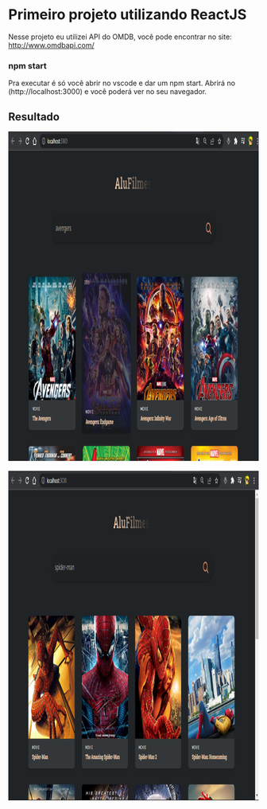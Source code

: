 # Primeiro projeto utilizando ReactJS

Nesse projeto eu utilizei API do OMDB, você pode encontrar no site: http://www.omdbapi.com/


### npm start

Pra executar é só você abrir no vscode e dar um npm start.
Abrirá no (http://localhost:3000) e você poderá ver no seu navegador.

## Resultado

<div>
  <img  alt="Alufilmes2" height="662" width="1021" src="https://github.com/alujohn/alufilmes/blob/main/alufilmes2.png"><br><br>
  <img alt="Alufilmes" height="662" width="1021" src="https://github.com/alujohn/alufilmes/blob/main/alufilmes.png">
</div>



